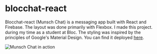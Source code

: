 # blocchat-react

Blocchat-react (Munsch Chat) is a messaging app built with React and Firebase. The layout was done primarily with Flexbox. I made this project. during my time as a student at Bloc. The styling was inspired by the principles of Google's Material Design. You can find it deployed [here](https://ancient-inlet-16454.herokuapp.com/).

![Munsch Chat in action](https://www.dropbox.com/s/wsljhgw8v8ni60b/munsch-chat-screenshot.png?dl=0 "Munsch Chat in action")
